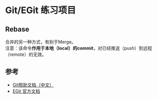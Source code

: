 # Git/EGit 练习项目 

## Rebase
合并的另一种方式，有别于Merge。  
注意：该命令**作用于本地（local）的commit**，对已经推送（push）到远程（remote）的无效。

## 参考
- [Git帮助文档（中文）](https://git-scm.com/book/zh/v2)
- [EGit 官方文档](https://wiki.eclipse.org/EGit/User_Guide)
